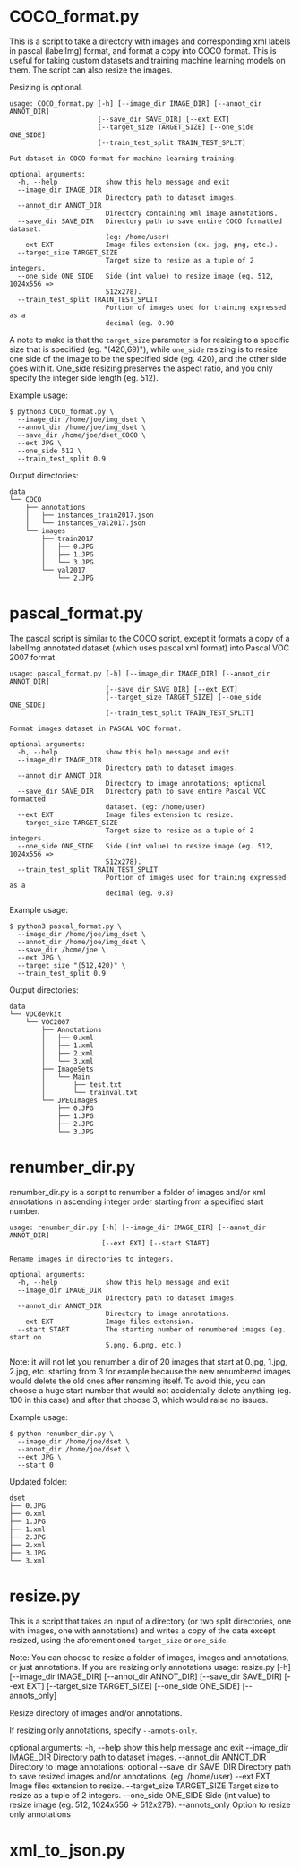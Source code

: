 # COCO_format.py
This is a script to take a directory with images and corresponding xml labels in pascal (labelImg) format, and format a copy into COCO format. This is useful for taking custom datasets and training machine learning models on them. The script can also resize the images.

Resizing is optional.

```
usage: COCO_format.py [-h] [--image_dir IMAGE_DIR] [--annot_dir ANNOT_DIR]
                      [--save_dir SAVE_DIR] [--ext EXT]
                      [--target_size TARGET_SIZE] [--one_side ONE_SIDE]
                      [--train_test_split TRAIN_TEST_SPLIT]

Put dataset in COCO format for machine learning training.

optional arguments:
  -h, --help            show this help message and exit
  --image_dir IMAGE_DIR
                        Directory path to dataset images.
  --annot_dir ANNOT_DIR
                        Directory containing xml image annotations.
  --save_dir SAVE_DIR   Directory path to save entire COCO formatted dataset.
                        (eg: /home/user)
  --ext EXT             Image files extension (ex. jpg, png, etc.).
  --target_size TARGET_SIZE
                        Target size to resize as a tuple of 2 integers.
  --one_side ONE_SIDE   Side (int value) to resize image (eg. 512, 1024x556 =>
                        512x278).
  --train_test_split TRAIN_TEST_SPLIT
                        Portion of images used for training expressed as a
                        decimal (eg. 0.90
```
A note to make is that the `target_size` parameter is for resizing to a specific size that is specified (eg. "(420,69)"), while `one_side` resizing is to resize one side of the image to be the specified side (eg. 420), and the other side goes with it. One_side resizing preserves the aspect ratio, and you only specify the integer side length (eg. 512).

Example usage:
```
$ python3 COCO_format.py \
  --image_dir /home/joe/img_dset \
  --annot_dir /home/joe/img_dset \
  --save_dir /home/joe/dset_COCO \
  --ext JPG \
  --one_side 512 \
  --train_test_split 0.9
```
Output directories:
```
data
└── COCO
    ├── annotations
    │   ├── instances_train2017.json
    │   └── instances_val2017.json
    └── images
        ├── train2017
        │   ├── 0.JPG
        │   ├── 1.JPG
        │   └── 3.JPG
        └── val2017
            └── 2.JPG

```

# pascal_format.py
The pascal script is similar to the COCO script, except it formats a copy of a labelImg annotated dataset (which uses pascal xml format) into Pascal VOC 2007 format.
```
usage: pascal_format.py [-h] [--image_dir IMAGE_DIR] [--annot_dir ANNOT_DIR]
                        [--save_dir SAVE_DIR] [--ext EXT]
                        [--target_size TARGET_SIZE] [--one_side ONE_SIDE]
                        [--train_test_split TRAIN_TEST_SPLIT]

Format images dataset in PASCAL VOC format.

optional arguments:
  -h, --help            show this help message and exit
  --image_dir IMAGE_DIR
                        Directory path to dataset images.
  --annot_dir ANNOT_DIR
                        Directory to image annotations; optional
  --save_dir SAVE_DIR   Directory path to save entire Pascal VOC formatted
                        dataset. (eg: /home/user)
  --ext EXT             Image files extension to resize.
  --target_size TARGET_SIZE
                        Target size to resize as a tuple of 2 integers.
  --one_side ONE_SIDE   Side (int value) to resize image (eg. 512, 1024x556 =>
                        512x278).
  --train_test_split TRAIN_TEST_SPLIT
                        Portion of images used for training expressed as a
                        decimal (eg. 0.8)            
```
Example usage:
```
$ python3 pascal_format.py \
  --image_dir /home/joe/img_dset \
  --annot_dir /home/joe/img_dset \
  --save_dir /home/joe \
  --ext JPG \
  --target_size "(512,420)" \
  --train_test_split 0.9
```
Output directories:
```
data
└── VOCdevkit
    └── VOC2007
        ├── Annotations
        │   ├── 0.xml
        │   ├── 1.xml
        │   ├── 2.xml
        │   └── 3.xml
        ├── ImageSets
        │   └── Main
        │       ├── test.txt
        │       └── trainval.txt
        └── JPEGImages
            ├── 0.JPG
            ├── 1.JPG
            ├── 2.JPG
            └── 3.JPG

```
# renumber_dir.py
renumber_dir.py is a script to renumber a folder of images and/or xml annotations in ascending integer order starting from a specified start number.
```
usage: renumber_dir.py [-h] [--image_dir IMAGE_DIR] [--annot_dir ANNOT_DIR]
                       [--ext EXT] [--start START]

Rename images in directories to integers.

optional arguments:
  -h, --help            show this help message and exit
  --image_dir IMAGE_DIR
                        Directory path to dataset images.
  --annot_dir ANNOT_DIR
                        Directory to image annotations.
  --ext EXT             Image files extension.
  --start START         The starting number of renumbered images (eg. start on
                        5.png, 6.png, etc.)
```
Note: it will not let you renumber a dir of 20 images that start at 0.jpg, 1.jpg, 2.jpg, etc. starting from 3 for example because the new renumbered images would delete the old ones after renaming itself. To avoid this, you can choose a huge start number that would not accidentally delete anything (eg. 100 in this case) and after that choose 3, which would raise no issues.

Example usage:
```
$ python renumber_dir.py \
  --image_dir /home/joe/dset \
  --annot_dir /home/joe/dset \
  --ext JPG \
  --start 0
```
Updated folder:
```
dset
├── 0.JPG
├── 0.xml
├── 1.JPG
├── 1.xml
├── 2.JPG
├── 2.xml
├── 3.JPG
└── 3.xml
```
# resize.py
This is a script that takes an input of a directory (or two split directories, one with images, one with annotations) and writes a copy of the data except resized, using the aforementioned `target_size` or `one_side`.

Note: You can choose to resize a folder of images, images and annotations, or just annotations.
If you are resizing only annotations
usage: resize.py [-h] [--image_dir IMAGE_DIR] [--annot_dir ANNOT_DIR]
                 [--save_dir SAVE_DIR] [--ext EXT] [--target_size TARGET_SIZE]
                 [--one_side ONE_SIDE] [--annots_only]

Resize directory of images and/or annotations.

If resizing only annotations, specify `--annots-only`.

optional arguments:
  -h, --help            show this help message and exit
  --image_dir IMAGE_DIR
                        Directory path to dataset images.
  --annot_dir ANNOT_DIR
                        Directory to image annotations; optional
  --save_dir SAVE_DIR   Directory path to save resized images and/or
                        annotations. (eg: /home/user)
  --ext EXT             Image files extension to resize.
  --target_size TARGET_SIZE
                        Target size to resize as a tuple of 2 integers.
  --one_side ONE_SIDE   Side (int value) to resize image (eg. 512, 1024x556 =>
                        512x278).
  --annots_only         Option to resize only annotations
# xml_to_json.py



